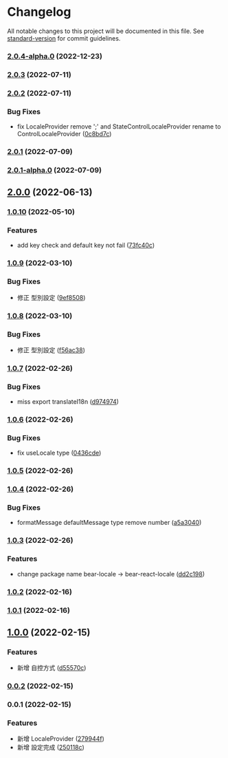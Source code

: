 # Changelog

All notable changes to this project will be documented in this file. See [standard-version](https://github.com/conventional-changelog/standard-version) for commit guidelines.

### [2.0.4-alpha.0](https://github.com/imagine10255/bear-react-locale/compare/v2.0.3...v2.0.4-alpha.0) (2022-12-23)

### [2.0.3](https://github.com/imagine10255/bear-react-locale/compare/v2.0.2...v2.0.3) (2022-07-11)

### [2.0.2](https://github.com/imagine10255/bear-react-locale/compare/v2.0.1...v2.0.2) (2022-07-11)


### Bug Fixes

* fix LocaleProvider remove ';' and StateControlLocaleProvider rename to ControlLocaleProvider ([0c8bd7c](https://github.com/imagine10255/bear-react-locale/commit/0c8bd7cc3fbc067dfc5ae24fd38d4c7a400455a7))

### [2.0.1](https://github.com/imagine10255/bear-react-locale/compare/v2.0.1-alpha.0...v2.0.1) (2022-07-09)

### [2.0.1-alpha.0](https://github.com/imagine10255/bear-react-locale/compare/v2.0.0...v2.0.1-alpha.0) (2022-07-09)

## [2.0.0](https://github.com/imagine10255/bear-react-locale/compare/v1.0.10...v2.0.0) (2022-06-13)

### [1.0.10](https://github.com/imagine10255/bear-react-locale/compare/v1.0.9...v1.0.10) (2022-05-10)


### Features

* add key check and default key not fail ([73fc40c](https://github.com/imagine10255/bear-react-locale/commit/73fc40cbb70368388e3a6bbf7947a548c1a69dbe))

### [1.0.9](https://github.com/imagine10255/bear-react-locale/compare/v1.0.8...v1.0.9) (2022-03-10)


### Bug Fixes

* 修正 型別設定 ([9ef8508](https://github.com/imagine10255/bear-react-locale/commit/9ef8508c35611bfb5457be1f4fb3f0bfd65cfa59))

### [1.0.8](https://github.com/imagine10255/bear-react-locale/compare/v1.0.7...v1.0.8) (2022-03-10)


### Bug Fixes

* 修正 型別設定 ([f56ac38](https://github.com/imagine10255/bear-react-locale/commit/f56ac38fe3ed0de0e58cca025095c9a640d2172c))

### [1.0.7](https://github.com/imagine10255/bear-react-locale/compare/v1.0.6...v1.0.7) (2022-02-26)


### Bug Fixes

* miss export translateI18n ([d974974](https://github.com/imagine10255/bear-react-locale/commit/d974974d1c7ab41e598fa40d9be228c2b5207e29))

### [1.0.6](https://github.com/imagine10255/bear-react-locale/compare/v1.0.5...v1.0.6) (2022-02-26)


### Bug Fixes

* fix useLocale type ([0436cde](https://github.com/imagine10255/bear-react-locale/commit/0436cdebc6995ee2058590de9798863ddd00ba5c))

### [1.0.5](https://github.com/imagine10255/bear-react-locale/compare/v1.0.4...v1.0.5) (2022-02-26)

### [1.0.4](https://github.com/imagine10255/bear-react-locale/compare/v1.0.3...v1.0.4) (2022-02-26)


### Bug Fixes

* formatMessage defaultMessage type remove number ([a5a3040](https://github.com/imagine10255/bear-react-locale/commit/a5a30407f015162c2cf78a35e5e3dd5a617a5d67))

### [1.0.3](https://github.com/imagine10255/bear-react-locale/compare/v1.0.2...v1.0.3) (2022-02-26)


### Features

* change package name bear-locale -> bear-react-locale ([dd2c198](https://github.com/imagine10255/bear-react-locale/commit/dd2c198a5a04f9736dafdaf1d10d546eb0664bf1))

### [1.0.2](https://github.com/imagine10255/bear-react-locale/compare/v1.0.1...v1.0.2) (2022-02-16)

### [1.0.1](https://github.com/imagine10255/bear-react-locale/compare/v1.0.0...v1.0.1) (2022-02-16)

## [1.0.0](https://github.com/imagine10255/bear-react-locale/compare/v0.0.2...v1.0.0) (2022-02-15)


### Features

* 新增 自控方式 ([d55570c](https://github.com/imagine10255/bear-react-locale/commit/d55570cbefad65d86d34af0833b7813def9195eb))

### [0.0.2](https://github.com/imagine10255/bear-react-locale/compare/v0.0.1...v0.0.2) (2022-02-15)

### 0.0.1 (2022-02-15)


### Features

* 新增 LocaleProvider ([279944f](https://github.com/imagine10255/bear-react-locale/commit/279944fcea9460ce7ef263f1cde30ea28f49a25a))
* 新增 設定完成 ([250118c](https://github.com/imagine10255/bear-react-locale/commit/250118c7b6e1232aa09d09db824f9c355196e375))
